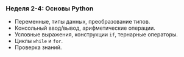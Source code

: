 ### Неделя 2-4: Основы Python
- Переменные, типы данных, преобразование типов.
- Консольный ввод/вывод, арифметические операции.
- Условные выражения, конструкции `if`, тернарные операторы.
- Циклы `while` и `for`.
- Проверка знаний.
